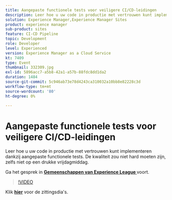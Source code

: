 ```yaml
---
title: Aangepaste functionele tests voor veiligere CI/CD-leidingen
description: Leer hoe u uw code in productie met vertrouwen kunt implementeren dankzij aangepaste functionele tests. De kwaliteit zou niet hard moeten zijn, zelfs niet op een drukke vrijdagmiddag.
solution: Experience Manager,Experience Manager Sites
product: experience manager
sub-product: sites
feature: CI-CD Pipeline
topic: Development
role: Developer
level: Experienced
version: Experience Manager as a Cloud Service
kt: 7409
type: Event
thumbnail: 332309.jpg
exl-id: 5896acc7-a5b8-42a1-a57b-88fdc8dd1da2
duration: 1484
source-git-commit: 5c946ab73e78d4243ca310032a10bb8e82228c3d
workflow-type: tm+mt
source-wordcount: '80'
ht-degree: 0%

---
```


# Aangepaste functionele tests voor veiligere CI/CD-leidingen

Leer hoe u uw code in productie met vertrouwen kunt implementeren dankzij aangepaste functionele tests. De kwaliteit zou niet hard moeten zijn, zelfs niet op een drukke vrijdagmiddag.

Ga het gesprek in **[Gemeenschappen van Experience League ](https://adobe.ly/36Yd3v6)** voort.

>[!VIDEO](https://video.tv.adobe.com/v/332309/?quality=12&learn=on&hidetitle=true)

Klik **[hier](/help/adobe-developers-live/assets/custom-functional-tests-cicd.pdf)** voor de zittingsdia&#39;s.
